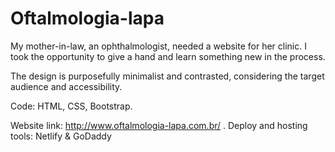 # Oftalmologia-lapa

My mother-in-law, an ophthalmologist, needed a website for her clinic. I took the opportunity to give a hand and learn something new in the process.

The design is purposefully minimalist and contrasted, considering the target audience and accessibility.

Code: HTML, CSS, Bootstrap.

Website link: http://www.oftalmologia-lapa.com.br/ .
Deploy and hosting tools: Netlify & GoDaddy

